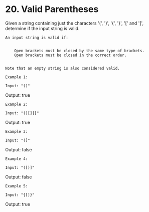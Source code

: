 # 20. Valid Parentheses

Given a string containing just the characters '(',
        ')', '{', '}', '['
        and ']', determine if the input string is valid.

    An input string is valid if:

    
        Open brackets must be closed by the same type of brackets.
        Open brackets must be closed in the correct order.
    

    Note that an empty string is also considered valid.

    Example 1:

    Input: "()"
Output: true

    Example 2:

    Input: "()[]{}"
Output: true

    Example 3:

    Input: "(]"
Output: false

    Example 4:

    Input: "([)]"
Output: false

    Example 5:

    Input: "{[]}"
Output: true